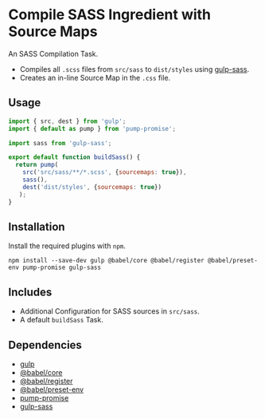 Compile SASS Ingredient with Source Maps
================================================================================

An SASS Compilation Task.

- Compiles all `.scss` files from `src/sass` to `dist/styles` using [gulp-sass](https://www.npmjs.com/package/gulp-sass).
- Creates an in-line Source Map in the `.css` file.

Usage
--------------------------------------------------------------------------------

```javascript
import { src, dest } from 'gulp';
import { default as pump } from 'pump-promise';

import sass from 'gulp-sass';

export default function buildSass() {
  return pump(
    src('src/sass/**/*.scss', {sourcemaps: true}),
    sass(),
    dest('dist/styles', {sourcemaps: true})
   );
}
```

Installation
--------------------------------------------------------------------------------

Install the required plugins with `npm`.

`npm install --save-dev gulp @babel/core @babel/register @babel/preset-env pump-promise gulp-sass`

Includes
--------------------------------------------------------------------------------

- Additional Configuration for SASS sources in `src/sass`.
- A default `buildSass` Task.

Dependencies
--------------------------------------------------------------------------------

- [gulp](https://www.npmjs.com/package/gulp/)
- [@babel/core](https://www.npmjs.com/package/@babel/core/)
- [@babel/register](https://www.npmjs.com/package/@babel/register/)
- [@babel/preset-env](https://www.npmjs.com/package/@babel/preset-env/)
- [pump-promise](https://www.npmjs.com/package/pump-promise)
- [gulp-sass](https://www.npmjs.com/package/gulp-sass)
